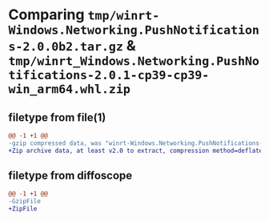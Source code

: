 # Comparing `tmp/winrt-Windows.Networking.PushNotifications-2.0.0b2.tar.gz` & `tmp/winrt_Windows.Networking.PushNotifications-2.0.1-cp39-cp39-win_arm64.whl.zip`

## filetype from file(1)

```diff
@@ -1 +1 @@
-gzip compressed data, was "winrt-Windows.Networking.PushNotifications-2.0.0b2.tar", last modified: Sat Dec  2 18:24:16 2023, max compression
+Zip archive data, at least v2.0 to extract, compression method=deflate
```

## filetype from diffoscope

```diff
@@ -1 +1 @@
-GzipFile
+ZipFile
```

